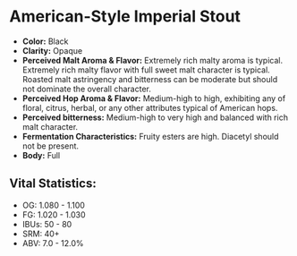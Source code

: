 # American-Style Imperial Stout

- **Color:** Black
- **Clarity:** Opaque
- **Perceived Malt Aroma & Flavor:** Extremely rich malty aroma is typical. Extremely rich malty flavor with full sweet malt character is typical. Roasted malt astringency and bitterness can be moderate but should not dominate the overall character.
- **Perceived Hop Aroma & Flavor:** Medium-high to high, exhibiting any of floral, citrus, herbal, or any other attributes typical of American hops.
- **Perceived bitterness:** Medium-high to very high and balanced with rich malt character.
- **Fermentation Characteristics:** Fruity esters are high. Diacetyl should not be present.
- **Body:** Full

## Vital Statistics:

- OG: 1.080 - 1.100
- FG: 1.020 - 1.030
- IBUs: 50 - 80
- SRM: 40+
- ABV: 7.0 - 12.0% 
